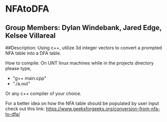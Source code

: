 # NFAtoDFA
## Group Members: Dylan Windebank, Jared Edge, Kelsee Villareal
##Description: Using c++, utilize 3d integer vectors to convert a prompted NFA table into a DFA table. 

How to compile:
On UNT linux machines while in the projects directory please type, 
  - "g++ main.cpp"
  - "./a.out"

Or any c++ compiler of your choice.

For a better idea on how the NFA table should be populated by user input check out this link: https://www.geeksforgeeks.org/conversion-from-nfa-to-dfa/

